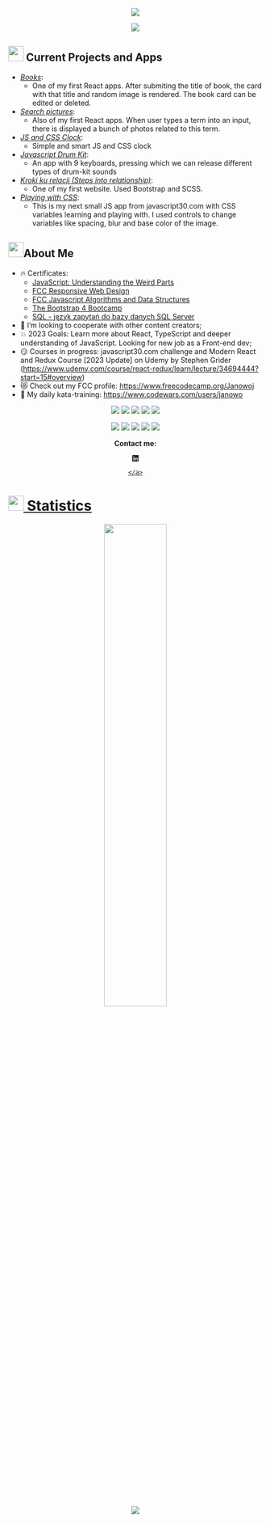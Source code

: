 <p align="center">
  <a href="https://github.com/DenverCoder1/readme-typing-svg"><img src="https://readme-typing-svg.herokuapp.com?lines=Hello,+World!;My+name+is+Jan.;I+am+Front-end+developer.;My+passion+is...;Learning!;Halloween+is+bad!;&font=Fira+Code&weight=500&size=30&duration=3000&pause=100&color=408D66&center=true&vCenter=true&width=600&height=100&"></a>
</p>

<p>
<div align="center" target="_blank">
  <img src="https://img.shields.io/github/followers/Janowoj?style=social">
</div>
</p>

## <img src="https://media1.giphy.com/media/Q8PQ1KuarrYucCMVTJ/giphy.gif?cid=ecf05e47odgm8bs8cmb8cf1ijmfzqaeeu9fzmx6nbcv06ky2&rid=giphy.gif" width="30"> Current Projects and Apps
<ul>			
	<li><i><a href="https://github.com/Janowoj/books">Books</a></i>:<ul><li>One of my first React apps. After submiting the title of book, the card with that title and random image is rendered. The book card can be edited or deleted.</li></ul></li>
	<li><i><a href="https://github.com/Janowoj/pics-app">Search pictures</a></i>:<ul><li>Also of my first React apps. When user types a term into an input, there is displayed a bunch of photos related to this term.</li></ul></li>
	<li><i><a href="https://github.com/Janowoj/js-and-css-clock">JS and CSS Clock</a></i>:<ul><li>Simple and smart JS and CSS clock</li></ul></li>
	<li><i><a href="https://github.com/Janowoj/javascript-drum-kit">Javascript Drum Kit</a></i>:<ul><li>An app with 9 keyboards, pressing which we can release different types of drum-kit sounds</li></ul></li>
	<li><i><a href="https://github.com/Janowoj/firstWebsites">Kroki ku relacji (Steps into relationship)</a></i>:<ul><li>One of my first website. Used Bootstrap and SCSS.</li></ul></li>
	<li><i><a href="https://github.com/Janowoj/playing-with-css-variables-and-js">Playing with CSS</a></i>:<ul><li>This is my next small JS app from javascript30.com with CSS variables learning and playing with. I used controls to change variables like spacing, blur and base color of the image.</li></ul></li>
	
	
</ul>

## <img src="https://user-images.githubusercontent.com/82110564/189553856-2e7f8f30-80b4-484f-bfaa-9e5eb10f24e5.gif" width="30">About Me

- 🔥 Certificates:
  <ul>
	  <li><a href="https://www.udemy.com/certificate/UC-a912fef8-2acb-4d56-96c6-5d2f4d3f3b3c">JavaScript: Understanding the Weird Parts</a></li>
	  <li><a href="https://www.freecodecamp.org/certification/Janowoj/responsive-web-design">FCC Responsive Web Design</a></li>
	  <li><a href="https://www.freecodecamp.org/certification/Janowoj/javascript-algorithms-and-data-structures">FCC Javascript Algorithms and Data Structures</a></li>
	  <li><a href="https://www.udemy.com/certificate/UC-51c86755-f55e-4cfb-9187-1a7e2971f2f6/">The Bootstrap 4 Bootcamp</a></li>
	  <li><a href="https://www.udemy.com/certificate/UC-614f6f53-1953-45c0-a57d-46df02e6a074/">SQL - język zapytań do bazy danych SQL Server</a></li>
  </ul>
- 👀 I’m looking to cooperate with other content creators;
- 💥 2023 Goals: Learn more about React, TypeScript and deeper understanding of JavaScript. Looking for new job as a Front-end dev;
- 😏 Courses in progress: javascript30.com challenge and Modern React and Redux Course [2023 Update] on Udemy by Stephen Grider
   (https://www.udemy.com/course/react-redux/learn/lecture/34694444?start=15#overview)
- 😻 Check out my FCC profile: https://www.freecodecamp.org/Janowoj
- 🥊 My daily kata-training: https://www.codewars.com/users/janowo

<p>
<div align="center">
  <img src="https://img.shields.io/badge/JavaScript-000000.svg?style=for-the-badge&logo=javascript&logoColor=F7E017">
  <img src="https://img.shields.io/badge/ReactJs-61DAFB.svg?logo=react&logoColor=black&style=for-the-badge">
  <img src="https://img.shields.io/badge/HTML5-F26624.svg?style=for-the-badge&logo=html5&logoColor=white">
  <img src="https://img.shields.io/badge/CSS-2465F1.svg?style=for-the-badge&logo=CSS3&logoColor=white">
  <img src="https://img.shields.io/badge/Tailwind%20CSS-06B6D4?logo=tailwindcss&logoColor=fff&style=for-the-badge">
</div>
</p>

<p>
<div align="center">
  <img src="https://img.shields.io/static/v1?style=for-the-badge&message=Underscore.js&color=0371B5&logo=Underscore.js&logoColor=FFFFFF&label=">
  <img src="https://img.shields.io/badge/Bootstrap-7952B3.svg?style=for-the-badge&logo=bootstrap&logoColor=white">
  <img src="https://img.shields.io/badge/Bulma-00D1B2.svg?style=for-the-badge&logo=bulma&logoColor=black">
  <img src="https://img.shields.io/badge/GitHub-%23121011.svg?style=for-the-badge&logo=github&logoColor=white">
  <img src="https://img.shields.io/badge/Visual%20Studio%20Code-0078d7.svg?style=for-the-badge&logo=visual-studio-code&logoColor=white">
</div>
</p>

<p align="center"><b>Contact me:</b></p>
<p>
  
<div align="center" target="_blank">
	<a href="https://www.linkedin.com/in/jan-w%C3%B3jcik-245374252" rel="nofollow">
  	<svg xmlns="http://www.w3.org/2000/svg" height="1em" viewBox="0 0 448 512"><!--! Font Awesome Free 6.4.2 by @fontawesome - https://fontawesome.com License - https://fontawesome.com/license (Commercial License) Copyright 2023 Fonticons, Inc. --><path d="M416 32H31.9C14.3 32 0 46.5 0 64.3v383.4C0 465.5 14.3 480 31.9 480H416c17.6 0 32-14.5 32-32.3V64.3c0-17.8-14.4-32.3-32-32.3zM135.4 416H69V202.2h66.5V416zm-33.2-243c-21.3 0-38.5-17.3-38.5-38.5S80.9 96 102.2 96c21.2 0 38.5 17.3 38.5 38.5 0 21.3-17.2 38.5-38.5 38.5zm282.1 243h-66.4V312c0-24.8-.5-56.7-34.5-56.7-34.6 0-39.9 27-39.9 54.9V416h-66.4V202.2h63.7v29.2h.9c8.9-16.8 30.6-34.5 62.9-34.5 67.2 0 79.7 44.3 79.7 101.9V416z"/></svg>
		
	</a>
</div>
</p>

# <img src="https://media4.giphy.com/media/MIGbtLZoVjbl0bYbAd/giphy.gif?cid=ecf05e472t2h0i8d7dcjaoau9iqtchhr899hxmpxzzgc7lyw&rid=giphy.gif" width="30"> Statistics

<!-- [![Torrin's Activity Graph](https://activity-graph.herokuapp.com/graph?username=torrinworx&custom_title=Torrin's%20Contribution%20Graph&theme=radical&bg_color=282828&hide_border=true&line=d1a01f&point=c58545)](http://torrinleonard.com/) -->

<p align="center">
  <a href="http://torrinleonard.com/">
    <img width="49.5%" src="https://github-readme-stats.vercel.app/api/top-langs/?username=Janowoj&theme=radical&bg_color=282828&hide_border=true&include_all_commits=true&count_private=true&layout=compact">
  </a>
</p>

<p align="center"><img src="https://profile-counter.glitch.me/{Janowoj}/count.svg"></p>
